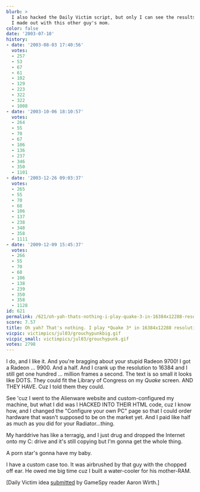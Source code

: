 ```yaml
---
blurb: >
  I also hacked the Daily Victim script, but only I can see the results. And one time
  I made out with this other guy's mom.
color: false
date: '2003-07-10'
history:
- date: '2003-08-03 17:40:56'
  votes:
  - 257
  - 53
  - 67
  - 61
  - 102
  - 129
  - 223
  - 322
  - 322
  - 1008
- date: '2003-10-06 18:10:57'
  votes:
  - 264
  - 55
  - 70
  - 67
  - 106
  - 136
  - 237
  - 346
  - 350
  - 1101
- date: '2003-12-26 09:03:37'
  votes:
  - 265
  - 55
  - 70
  - 68
  - 106
  - 137
  - 238
  - 348
  - 358
  - 1111
- date: '2009-12-09 15:45:37'
  votes:
  - 266
  - 55
  - 70
  - 68
  - 106
  - 138
  - 239
  - 350
  - 358
  - 1128
id: 621
permalink: /621/oh-yah-thats-nothing-i-play-quake-3-in-16384x12288-resolution/
score: 7.57
title: Oh yah? That's nothing. I play *Quake 3* in 16384x12288 resolution.
vicpic: victimpics/jul03/grouchypunkbig.gif
vicpic_small: victimpics/jul03/grouchypunk.gif
votes: 2798
---
```


I do, and I like it. And you're bragging about your stupid Radeon 9700!
I got a Radeon ... 9900. And a half. And I crank up the resolution to
16384 and I still get one hundred ... million frames a second. The text
is so small it looks like DOTS. They could fit the Library of Congress
on my *Quake* screen. AND THEY HAVE. Cuz I told them they could.

See 'cuz I went to the Alienware website and custom-configured my
machine, but what I did was I HACKED INTO THEIR HTML code, cuz I know
how, and I changed the "Configure your own PC" page so that I could
order hardware that wasn't supposed to be on the market yet. And I paid
like half as much as you did for your Radiator...thing.

My harddrive has like a terragig, and I just drug and dropped the
Internet onto my C: drive and it's still copying but I'm gonna get the
whole thing.

A porn star's gonna have my baby.

I have a custom case too. It was airbrushed by that guy with the chopped
off ear. He owed me big time cuz I built a water-cooler for his
mother-RAM.

\[Daily Victim idea
[submitted](http://web.archive.org/web/20030710000000/http://feedback.gamespy.com/)
by GameSpy reader Aaron Wirth.\]